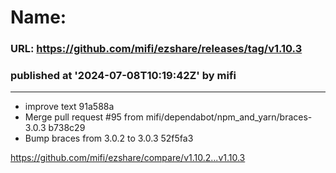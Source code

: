 # Name:  
### URL: https://github.com/mifi/ezshare/releases/tag/v1.10.3
### published at '2024-07-08T10:19:42Z' by mifi
---
- improve text  91a588a
- Merge pull request #95 from mifi/dependabot/npm_and_yarn/braces-3.0.3  b738c29
- Bump braces from 3.0.2 to 3.0.3  52f5fa3

https://github.com/mifi/ezshare/compare/v1.10.2...v1.10.3
